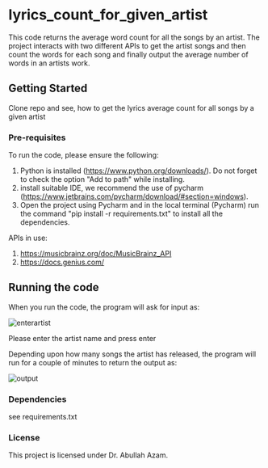 # lyrics_count_for_given_artist
This code returns the average word count for all the songs by an artist. 
The project interacts with two different APIs to get the artist songs and then count the words for each song and finally output the average number of words in an artists work.

## Getting Started
Clone repo and see, how to get the lyrics average count for all songs by a given artist

### Pre-requisites

To run the code, please ensure the following:
1. Python is installed (https://www.python.org/downloads/). Do not forget to check the option "Add to path" while installing.
2. install suitable IDE, we recommend the use of pycharm (https://www.jetbrains.com/pycharm/download/#section=windows).
3. Open the project using Pycharm and in the local terminal (Pycharm) run the command "pip install -r requirements.txt" to install all the dependencies.

APIs in use:
1. https://musicbrainz.org/doc/MusicBrainz_API
2. https://docs.genius.com/

## Running the code
When you run the code, the program will ask for input as:

![enterartist](https://user-images.githubusercontent.com/61545526/130592891-b767046c-a67a-4af3-9baa-c98286ee8366.jpg)

Please enter the artist name and press enter

Depending upon how many songs the artist has released, the program will run for a couple of minutes to return the output as:

![output](https://user-images.githubusercontent.com/61545526/130649254-989c5f7c-891a-42ed-ba76-91133f7f1ab8.jpg)

### Dependencies

see requirements.txt

### License
This project is licensed under Dr. Abullah Azam.
